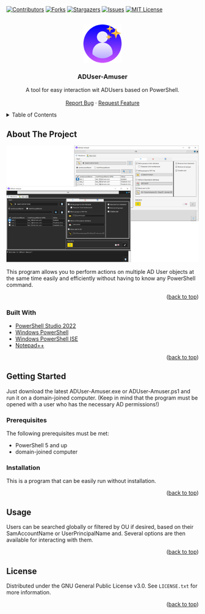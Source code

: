 <div id="top"></div>
<!--
*** Thanks for checking out the Best-README-Template. If you have a suggestion
*** that would make this better, please fork the repo and create a pull request
*** or simply open an issue with the tag "enhancement".
*** Don't forget to give the project a star!
*** Thanks again! Now go create something AMAZING! :D
-->



<!-- PROJECT SHIELDS -->
<!--
*** I'm using markdown "reference style" links for readability.
*** Reference links are enclosed in brackets [ ] instead of parentheses ( ).
*** See the bottom of this document for the declaration of the reference variables
*** for contributors-url, forks-url, etc. This is an optional, concise syntax you may use.
*** https://www.markdownguide.org/basic-syntax/#reference-style-links
-->
[![Contributors][contributors-shield]][contributors-url]
[![Forks][forks-shield]][forks-url]
[![Stargazers][stars-shield]][stars-url]
[![Issues][issues-shield]][issues-url]
[![MIT License][license-shield]][license-url]



<!-- PROJECT LOGO -->
<br />
<div align="center">
  <a href="https://github.com/OPUM-LABS/ADUser-Amuser/">
    <img src="/.screenshots/Logo.png" alt="Logo" width="100" height="100">
  </a>

<h3 align="center">ADUser-Amuser</h3>

  <p align="center">
    A tool for easy interaction wit ADUsers based on PowerShell.
    <br />
    <br />
    <a href="https://github.com/OPUM-LABS/ADUser-Amuser/issues">Report Bug</a>
    ·
    <a href="https://github.com/OPUM-LABS/ADUser-Amuser/pulls">Request Feature</a>
  </p>
</div>



<!-- TABLE OF CONTENTS -->
<details>
  <summary>Table of Contents</summary>
  <ol>
    <li>
      <a href="#about-the-project">About The Project</a>
      <ul>
        <li><a href="#built-with">Built With</a></li>
      </ul>
    </li>
    <li>
      <a href="#getting-started">Getting Started</a>
      <ul>
        <li><a href="#prerequisites">Prerequisites</a></li>
        <li><a href="#installation">Installation</a></li>
      </ul>
    </li>
    <li><a href="#usage">Usage</a></li>
    <li><a href="#license">License</a></li>
  </ol>
</details>



<!-- ABOUT THE PROJECT -->
## About The Project

[![Product Name Screen Shot][product-screenshot]](https://github.com/OPUM-LABS/ADUser-Amuser/blob/main/.screenshots/ADUser-Amuser_b%26w.png)


This program allows you to perform actions on multiple AD User objects at the same time easily and efficiently without having to know any PowerShell command.

<p align="right">(<a href="#top">back to top</a>)</p>


### Built With

* [PowerShell Studio 2022](https://www.sapien.com/software/powershell_studio)
* [Windows PowerShell](https://docs.microsoft.com/en-us/powershell/)
* [Windows PowerShell ISE](https://docs.microsoft.com/en-us/powershell/scripting/windows-powershell/ise/introducing-the-windows-powershell-ise?view=powershell-7.1)
* [Notepad++](https://notepad-plus-plus.org/)

<p align="right">(<a href="#top">back to top</a>)</p>



<!-- GETTING STARTED -->
## Getting Started

Just download the latest ADUser-Amuser.exe or ADUser-Amuser.ps1 and run it on a domain-joined computer.
(Keep in mind that the program must be opened with a user who has the necessary AD permissions!)

### Prerequisites

The following prerequisites must be met:
* PowerShell 5 and up
* domain-joined computer


### Installation

This is a program that can be easily run without installation.

<p align="right">(<a href="#top">back to top</a>)</p>



<!-- USAGE EXAMPLES -->
## Usage

Users can be searched globally or filtered by OU if desired, based on their SamAccountName or UserPrincipalName and. Several options are then available for interacting with them.


<p align="right">(<a href="#top">back to top</a>)</p>



<!-- LICENSE -->
## License

Distributed under the GNU General Public License v3.0. See `LICENSE.txt` for more information.

<p align="right">(<a href="#top">back to top</a>)</p>



<!-- MARKDOWN LINKS & IMAGES -->
<!-- https://www.markdownguide.org/basic-syntax/#reference-style-links -->
[contributors-shield]: https://img.shields.io/github/contributors/OPUM-LABS/ADUser-Amuser.svg?style=for-the-badge
[contributors-url]: https://github.com/OPUM-LABS/ADUser-Amuser/graphs/contributors
[forks-shield]: https://img.shields.io/github/forks/OPUM-LABS/ADUser-Amuser.svg?style=for-the-badge
[forks-url]: https://github.com/OPUM-LABS/ADUser-Amuser/network/members
[stars-shield]: https://img.shields.io/github/stars/OPUM-LABS/ADUser-Amuser.svg?style=for-the-badge
[stars-url]: https://github.com/OPUM-LABS/ADUser-Amuser/stargazers
[issues-shield]: https://img.shields.io/github/issues/OPUM-LABS/ADUser-Amuser.svg?style=for-the-badge
[issues-url]: https://github.com/OPUM-LABS/ADUser-Amuser/issues
[license-shield]: https://img.shields.io/github/license/OPUM-LABS/ADUser-Amuser.svg?style=for-the-badge
[license-url]: https://github.com/MitchPatch/MitchPatch/blob/master/LICENSE.txt
[product-screenshot]: .screenshots/ADUser-Amuser_b%26w.png
